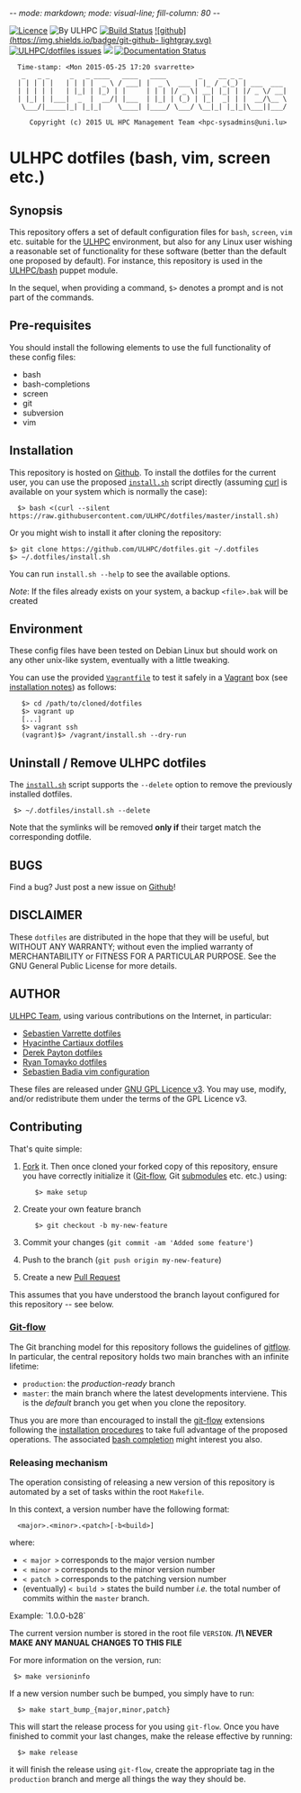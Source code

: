 -*- mode: markdown; mode: visual-line; fill-column: 80 -*-

[![Licence](https://img.shields.io/badge/license-GPL--3.0-blue.svg)](http://www.gnu.org/licenses/gpl-3.0.html) ![By ULHPC](https://img.shields.io/badge/by-ULHPC-blue.svg)  [![Build Status](https://travis-ci.org/ULHPC/dotfiles.svg?branch=feature/falkor_import)](https://travis-ci.org/ULHPC/dotfiles) [![github](https://img.shields.io/badge/git-github- lightgray.svg)](https://github.com/ULHPC/dotfiles) [![ULHPC/dotfiles issues](https://img.shields.io/github/issues/ULHPC/dotfiles.svg)](https://github.com/ULHPC/dotfiles/issues) ![](https://img.shields.io/github/stars/ULHPC/dotfiles.svg) [![Documentation Status](https://readthedocs.org/projects/ulhpc-dotfiles/badge/?version=latest)](https://readthedocs.org/projects/ulhpc-dotfiles/?badge=latest)

      Time-stamp: <Mon 2015-05-25 17:20 svarrette>
       _   _ _     _   _ ____   ____   ____        _    __ _ _
      | | | | |   | | | |  _ \ / ___| |  _ \  ___ | |_ / _(_) | ___  ___
      | | | | |   | |_| | |_) | |     | | | |/ _ \| __| |_| | |/ _ \/ __|
      | |_| | |___|  _  |  __/| |___  | |_| | (_) | |_|  _| | |  __/\__ \
       \___/|_____|_| |_|_|    \____| |____/ \___/ \__|_| |_|_|\___||___/

         Copyright (c) 2015 UL HPC Management Team <hpc-sysadmins@uni.lu>

# ULHPC dotfiles (bash, vim, screen etc.) 

## Synopsis

This repository offers a set of default configuration files for `bash`, `screen`, `vim` etc. suitable for the [ULHPC](http://hpc.uni.lu) environment, but also for any Linux user wishing a reasonable set of functionality for these software (better than the default one proposed by default). 
For instance, this repository is used in the [ULHPC/bash](https://github.com/ULHPC/puppet-bash) puppet module.

In the sequel, when providing a command, `$>` denotes a prompt and is not part of the commands.

## Pre-requisites

You should install the following elements to use the full functionality of
these config files:

* bash
* bash-completions
* screen
* git
* subversion
* vim

## Installation 

This repository is hosted on [Github](https://github.com/ULHPC/dotfiles).
To install the dotfiles for the current user, you can use the proposed [`install.sh`](install.sh) script directly (assuming  [curl](http://curl.haxx.se/) is available on your system which is normally the case):

      $> bash <(curl --silent https://raw.githubusercontent.com/ULHPC/dotfiles/master/install.sh)

Or you might wish to install it after cloning the repository:

    $> git clone https://github.com/ULHPC/dotfiles.git ~/.dotfiles
    $> ~/.dotfiles/install.sh

You can run `install.sh --help` to see the available options.

_Note_: If the files already exists on your system, a backup `<file>.bak` will be created

## Environment

These config files have been tested on Debian Linux but should work on any other unix-like system, eventually with a little tweaking.

You can use the provided [`Vagrantfile`](http://docs.vagrantup.com/v2/vagrantfile/) to test it safely in a [Vagrant](vagrantup.com/) box (see [installation notes](http://docs.vagrantup.com/v2/installation/)) as follows:

       $> cd /path/to/cloned/dotfiles
	   $> vagrant up
       [...]
	   $> vagrant ssh
	   (vagrant)$> /vagrant/install.sh --dry-run

## Uninstall / Remove ULHPC dotfiles 

The [`install.sh`](install.sh) script supports the `--delete` option to remove the previously installed dotfiles. 

     $> ~/.dotfiles/install.sh --delete

Note that the symlinks will be removed **only if** their target match the corresponding dotfile.

## BUGS

Find a bug? Just post a new issue on [Github](https://github.com/ULHPC/dotfiles/issues)!

## DISCLAIMER

These `dotfiles` are distributed in the hope that they will be useful, but WITHOUT
ANY WARRANTY; without even the implied warranty of MERCHANTABILITY or FITNESS
FOR A PARTICULAR PURPOSE.  See the GNU General Public License for more details.

## AUTHOR

[ULHPC Team](https://hpc.uni.lu/about/team.html#system-administrators), using various contributions on the Internet, in particular:

*  [Sebastien Varrette dotfiles](http://github.com/Falkor/dotfiles)
*  [Hyacinthe Cartiaux dotfiles](http://github.com/hcartiaux/dotfiles)
*  [Derek Payton dotfiles](http://bitbucket.org/dmpayton/dotfiles/src/tip/.bashrc)
*  [Ryan Tomayko dotfiles](http://github.com/rtomayko/dotfiles/blob/rtomayko/.bashrc)
*  [Sebastien Badia vim configuration](https://github.com/sbadia/grimvim)

These files are released under [GNU GPL Licence v3](LICENCE).
You may use, modify, and/or redistribute them under the terms of the GPL Licence v3.

## Contributing

That's quite simple:

1. [Fork](https://help.github.com/articles/fork-a-repo/) it. Then once cloned your forked copy of this repository, ensure you have correctly initialize it ([Git-flow](https://github.com/nvie/gitflow), Git [submodules](.gitmodules) etc.  etc.) using: 

          $> make setup

2. Create your own feature branch

          $> git checkout -b my-new-feature

3. Commit your changes (`git commit -am 'Added some feature'`)
4. Push to the branch (`git push origin my-new-feature`)
5. Create a new [Pull Request](https://help.github.com/articles/using-pull-requests/)

This assumes that you have understood the branch layout configured for this repository -- see below. 

### [Git-flow](https://github.com/nvie/gitflow)

The Git branching model for this repository follows the guidelines of
[gitflow](http://nvie.com/posts/a-successful-git-branching-model/).
In particular, the central repository holds two main branches with an infinite lifetime:

* `production`: the *production-ready* branch
* `master`: the main branch where the latest developments interviene. This is the *default* branch you get when you clone the repository.

Thus you are more than encouraged to install the [git-flow](https://github.com/nvie/gitflow) extensions following the [installation procedures](https://github.com/nvie/gitflow/wiki/Installation) to take full advantage of the proposed operations. The associated [bash completion](https://github.com/bobthecow/git-flow-completion) might interest you also.

### Releasing mechanism

The operation consisting of releasing a new version of this repository is automated by a set of tasks within the root `Makefile`.

In this context, a version number have the following format:

      <major>.<minor>.<patch>[-b<build>]

where:

* `< major >` corresponds to the major version number
* `< minor >` corresponds to the minor version number
* `< patch >` corresponds to the patching version number
* (eventually) `< build >` states the build number _i.e._ the total number of commits within the `master` branch.

Example: \`1.0.0-b28\`

The current version number is stored in the root file `VERSION`. __/!\ NEVER MAKE ANY MANUAL CHANGES TO THIS FILE__

For more information on the version, run:

     $> make versioninfo

If a new version number such be bumped, you simply have to run:

      $> make start_bump_{major,minor,patch}

This will start the release process for you using `git-flow`.
Once you have finished to commit your last changes, make the release effective by running:

      $> make release

it will finish the release using `git-flow`, create the appropriate tag in the `production` branch and merge all things the way they should be.



